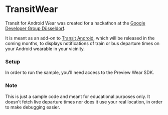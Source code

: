 TransitWear
===========

Transit for Android Wear was created for a hackathon at the [Google Developer Group Düsseldorf](https://plus.google.com/u/0/107373371386267684213).

It is meant as an add-on to [Transit Android](http://furryfishapps.com/transit2), which will be released in the coming months, to displays notifications of train or bus departure times on your Android wearable in your vicinity.


### Setup

In order to run the sample, you'll need access to the Preview Wear SDK. 

### Note

This is just a sample code and meant for educational purposes only. It doesn't fetch live departure times nor does it use your real location, in order to make debugging easier.
